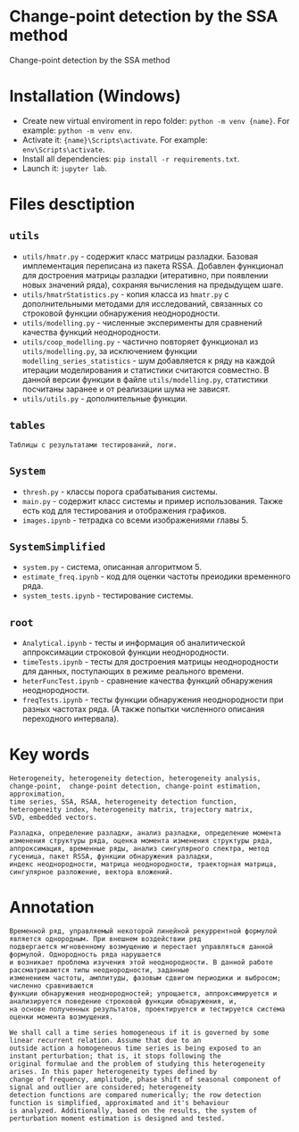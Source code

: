 # Change-point detection by the SSA method
Change-point detection by the SSA method


# Installation (Windows)

* Create new virtual enviroment in repo folder: `python -m venv {name}`. For example: `python -m venv env`.
* Activate it: `{name}\Scripts\activate`. For example: `env\Scripts\activate`.
* Install all dependencies: `pip install -r requirements.txt`.
* Launch it: `jupyter lab`.

# Files desctiption

## `utils`
* `utils/hmatr.py` - содержит класс матрицы разладки. Базовая имплементация переписана из пакета RSSA. Добавлен функционал для достроения матрицы разладки (итеративно, при появлении новых значений ряда), сохраняя вычисления на предыдущем шаге.
* `utils/hmatrStatistics.py` - копия класса из `hmatr.py` с дополнительными методами для исследований, связанных со строковой функции обнаружения неоднородности.
* `utils/modelling.py` - численные эксперименты для сравнений качества функций неоднородности.
* `utils/coop_modelling.py` - частично повторяет функционал из `utils/modelling.py`, за исключением функции `modelling_series_statistics` - шум добавляется к ряду на каждой итерации моделирования и статистики считаются совместно. В данной версии функции в файле `utils/modelling.py`, статистики посчитаны заранее и от реализации шума не зависят.
* `utils/utils.py` - дополнительные функции.

## `tables`
```Таблицы с результатами тестирований, логи.``` 

## `System`
* `thresh.py` - классы порога срабатывания системы.
* `main.py` - содержит класс системы и пример использования. Также есть код для тестирования и отображения графиков.
* `images.ipynb` - тетрадка со всеми изображениями главы 5.


## `SystemSimplified`
* `system.py` - система, описанная алгоритмом 5.
* `estimate_freq.ipynb` - код для оценки частоты преиодики временного ряда.
* `system_tests.ipynb` - тестирование системы.

## `root`
* `Analytical.ipynb` - тесты и информация об аналитической аппроксимации строковой функции неоднородности.
* `timeTests.ipynb` - тесты для достроения матрицы неоднородности для данных, поступающих в режиме реального времени.
* `heterFuncTest.ipynb` - сравнение качества функций обнаружения неоднородности.
* `freqTests.ipynb` - тесты функции обнаружения неоднородности при разных частотах ряда. (А также попытки численного описания переходного интервала).



# Key words
```
Heterogeneity, heterogeneity detection, heterogeneity analysis, change-point,  change-point detection, change-point estimation, approximation, 
time series, SSA, RSAA, heterogeneity detection function, heterogeneity index, heterogeneity matrix, trajectory matrix, 
SVD, embedded vectors.
```

```
Разладка, определение разладки, анализ разладки, определение момента изменения структуры ряда, оценка момента изменения структуры ряда,
аппроксимация, временные ряды, анализ сингулярного спектра, метод гусеница, пакет RSSA, функции обнаружения разладки,
индекс неоднородности, матрица неоднородности, траекторная матрица, сингулярное разложение, вектора вложений.
```

# Annotation
```
Временной ряд, управляемый некоторой линейной рекуррентной формулой является однородным. При внешнем воздействии ряд 
подвергается мгновенному возмущению и перестает управляться данной формулой. Однородность ряда нарушается
и возникает проблема изучения этой неоднородности. В данной работе рассматриваются типы неоднородности, заданные
изменением частоты, амплитуды, фазовым сдвигом периодики и выбросом; численно сравниваются 
функции обнаружения неоднородностей; упрощается, аппроксимируется и анализируется поведение строковой функции обнаружения, и,
на основе полученных результатов, проектируется и тестируется система оценки момента возмущения. 
```

```
We shall call a time series homogeneous if it is governed by some linear recurrent relation. Assume that due to an 
outside action a homogeneous time series is being exposed to an instant perturbation; that is, it stops following the 
original formulae and the problem of studying this heterogeneity arises. In this paper heterogeneity types defined by 
change of frequency, amplitude, phase shift of seasonal component of signal and outlier are considered; heterogeneity 
detection functions are compared numerically; the row detection function is simplified, approximated and it's behaviour
is analyzed. Additionally, based on the results, the system of perturbation moment estimation is designed and tested.
```